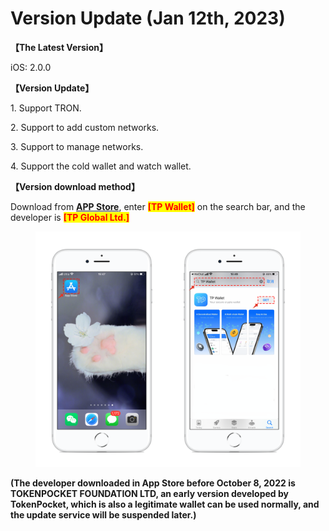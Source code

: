 # Version Update (Jan 12th, 2023)

**【The Latest Version】**

iOS: 2.0.0



**【Version Update】**

1\. Support TRON.

2\. Support to add custom networks.

3\. Support to manage networks.

4\. Support the cold wallet and watch wallet.



**【Version download method】‌**

&#x20; Download from [**APP Store**](https://apps.apple.com/hk/app/tp-global-wallet/id6444625622), enter <mark style="color:red;">**\[TP Wallet]**</mark> on the search bar, and the developer is <mark style="color:red;">**\[TP Global Ltd.]**</mark>

<figure><img src="../../.gitbook/assets/image.png" alt=""><figcaption></figcaption></figure>

**(The developer downloaded in App Store before October 8, 2022 is TOKENPOCKET FOUNDATION LTD, an early version developed by TokenPocket, which is also a legitimate wallet can be used normally, and the update service will be suspended later.)**
